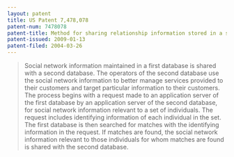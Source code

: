 ```yaml
---
layout: patent
title: US Patent 7,478,078
patent-num: 7478078
patent-title: Method for sharing relationship information stored in a social network database with third party databases
patent-issued: 2009-01-13
patent-filed: 2004-03-26
---
```


> Social network information maintained in a first database is shared
> with a second database. The operators of the second database use the
> social network information to better manage services provided to their
> customers and target particular information to their customers. The
> process begins with a request made to an application server of the
> first database by an application server of the second database, for
> social network information relevant to a set of individuals. The
> request includes identifying information of each individual in the
> set. The first database is then searched for matches with the
> identifying information in the request. If matches are found, the
> social network information relevant to those individuals for whom
> matches are found is shared with the second database.

